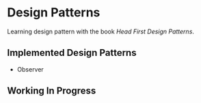 # Design Patterns

Learning design pattern with the book *Head First Design Patterns*.

## Implemented Design Patterns
- Observer

## Working In Progress